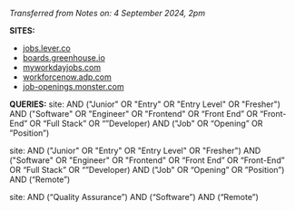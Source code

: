 *Transferred from Notes on: 4 September 2024, 2pm*

**SITES:**
- [jobs.lever.co](http://jobs.lever.co)
- [boards.greenhouse.io](http://boards.greenhouse.io)
- [myworkdayjobs.com](http://myworkdayjobs.com)
- [workforcenow.adp.com](http://workforcenow.adp.com)
- [job-openings.monster.com](http://job-openings.monster.com)

**QUERIES:**
site: AND ("Junior" OR "Entry" OR "Entry Level" OR "Fresher") AND ("Software" OR "Engineer" OR "Frontend" OR “Front End” OR “Front-End” OR “Full Stack” OR “”Developer) AND ("Job" OR “Opening” OR ”Position”)

site: AND ("Junior" OR "Entry" OR "Entry Level" OR "Fresher") AND ("Software" OR "Engineer" OR "Frontend" OR “Front End” OR “Front-End” OR “Full Stack” OR “”Developer) AND ("Job" OR “Opening” OR ”Position”) AND (“Remote”)

site: AND (“Quality Assurance”) AND (“Software”) AND (“Remote”)